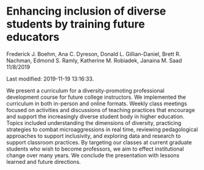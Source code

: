 Enhancing inclusion of diverse students by training future educators
================
Frederick J. Boehm, Ana C. Dyreson, Donald L. Gillian-Daniel, Brett R.
Nachman, Edmond S. Ramly, Katherine M. Robiadek, Janaina M. Saad
11/8/2019

Last modified: 2019-11-19 13:16:33.

We present a curriculum for a diversity-promoting professional
development course for future college instructors. We implemented the
curriculum in both in-person and online formats. Weekly class meetings
focused on activities and discussions of teaching practices that
encourage and support the increasingly diverse student body in higher
education. Topics included understanding the dimensions of diversity,
practicing strategies to combat microaggressions in real time, reviewing
pedagological approaches to support inclusivity, and exploring data and
research to support classroom practices. By targeting our classes at
current graduate students who wish to become professors, we aim to
effect institutional change over many years. We conclude the
presentation with lessons learned and future directions.
